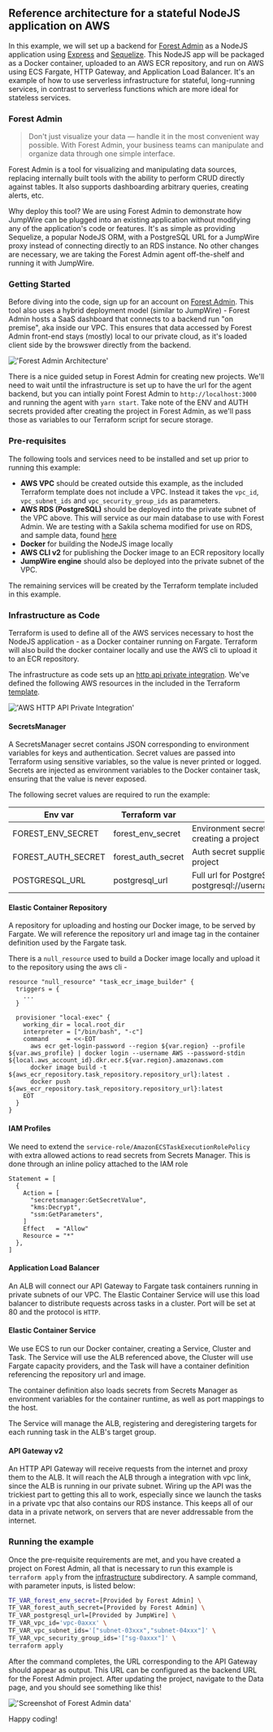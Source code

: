 ## Reference architecture for a stateful NodeJS application on AWS

In this example, we will set up a backend for [Forest Admin](https://www.forestadmin.com/) as a NodeJS application using [Express](https://www.npmjs.com/package/express) and [Sequelize](https://www.npmjs.com/package/sequelize). This NodeJS app will be packaged as a Docker container, uploaded to an AWS ECR repository, and run on AWS using ECS Fargate, HTTP Gateway, and Application Load Balancer. It's an example of how to use serverless infrastructure for stateful, long-running services, in contrast to serverless functions which are more ideal for stateless services.

### Forest Admin

> Don't just visualize your data — handle it in the most convenient way possible. With Forest Admin, your business teams can manipulate and organize data through one simple interface.

Forest Admin is a tool for visualizing and manipulating data sources, replacing internally built tools with the ability to perform CRUD directly against tables. It also supports dashboarding arbitrary queries, creating alerts, etc.

Why deploy this tool? We are using Forest Admin to demonstrate how JumpWire can be plugged into an existing application without modifying any of the application's code or features. It's as simple as providing Sequelize, a popular NodeJS ORM, with a PostgreSQL URL for a JumpWire proxy instead of connecting directly to an RDS instance. No other changes are necessary, we are taking the Forest Admin agent off-the-shelf and running it with JumpWire.

### Getting Started

Before diving into the code, sign up for an account on [Forest Admin](https://app.forestadmin.com/signup). This tool also uses a hybrid deployment model (similar to JumpWire) - Forest Admin hosts a SaaS dashboard that connects to a backend run "on premise", aka inside our VPC. This ensures that data accessed by Forest Admin front-end stays (mostly) local to our private cloud, as it's loaded client side by the browswer directly from the backend.

!['Forest Admin Architecture'](images/forest-admin-architecture.png)

There is a nice guided setup in Forest Admin for creating new projects. We'll need to wait until the infrastructure is set up to have the url for the agent backend, but you can intially point Forest Admin to `http://localhost:3000` and running the agent with `yarn start`. Take note of the ENV and AUTH secrets provided after creating the project in Forest Admin, as we'll pass those as variables to our Terraform script for secure storage.

### Pre-requisites

The following tools and services need to be installed and set up prior to running this example:

- **AWS VPC** should be created outside this example, as the included Terraform template does not include a VPC. Instead it takes the `vpc_id`, `vpc_subnet_ids` and `vpc_security_group_ids` as parameters.
- **AWS RDS (PostgreSQL)** should be deployed into the private subnet of the VPC above. This will service as our main database to use with Forest Admin. We are testing with a Sakila schema modified for use on RDS, and sample data, found [here](https://github.com/jumpwire-ai/sakila/tree/master/rds-postgres-sakila-db)
- **Docker** for building the NodeJS image locally
- **AWS CLI v2** for publishing the Docker image to an ECR repository locally
- **JumpWire engine** should also be deployed into the private subnet of the VPC.

The remaining services will be created by the Terraform template included in this example.

### Infrastructure as Code

Terraform is used to define all of the AWS services necessary to host the NodeJS application - as a Docker container running on Fargate. Terraform will also build the docker container locally and use the AWS cli to upload it to an ECR repository.

The infrastructure as code sets up an [http api private integration](https://docs.aws.amazon.com/apigateway/latest/developerguide/http-api-private-integration.html). We've defined the following AWS resources in the included in the Terraform [template](infrastructure/main.tf).

!['AWS HTTP API Private Integration'](images/aws-architecture.png)

#### **SecretsManager**

A SecretsManager secret contains JSON corresponding to environment variables for keys and authentication. Secret values are passed into Terraform using sensitive variables, so the value is never printed or logged. Secrets are injected as environment variables to the Docker container task, ensuring that the value is never exposed.

The following secret values are required to run the example:

| Env var     | Terraform var | Description |
| ----------- | ------------- | ----------- |
| FOREST_ENV_SECRET | forest_env_secret | Environment secret supplied by Forest Admin when creating a project |
| FOREST_AUTH_SECRET | forest_auth_secret | Auth secret supplied by Forest Admin when creating a project |
| POSTGRESQL_URL | postgresql_url | Full url for PostgreSQL connection in the format of: postgresql://username:password@host:5432/storefront |

#### **Elastic Container Repository**

A repository for uploading and hosting our Docker image, to be served by Fargate. We will reference the repository url and image tag in the container definition used by the Fargate task.

There is a `null_resource` used to build a Docker image locally and upload it to the repository using the aws cli -

```
resource "null_resource" "task_ecr_image_builder" {
  triggers = {
    ...
  }

  provisioner "local-exec" {
    working_dir = local.root_dir
    interpreter = ["/bin/bash", "-c"]
    command     = <<-EOT
      aws ecr get-login-password --region ${var.region} --profile ${var.aws_profile} | docker login --username AWS --password-stdin ${local.aws_account_id}.dkr.ecr.${var.region}.amazonaws.com
      docker image build -t ${aws_ecr_repository.task_repository.repository_url}:latest .
      docker push ${aws_ecr_repository.task_repository.repository_url}:latest
    EOT
  }
}
```

#### **IAM Profiles**
We need to extend the `service-role/AmazonECSTaskExecutionRolePolicy` with extra allowed actions to read secrets from Secrets Manager. This is done through an inline policy attached to the IAM role

```
Statement = [
  {
    Action = [
      "secretsmanager:GetSecretValue",
      "kms:Decrypt",
      "ssm:GetParameters",
    ]
    Effect   = "Allow"
    Resource = "*"
  },
]
```

#### **Application Load Balancer**
An ALB will connect our API Gateway to Fargate task containers running in private subnets of our VPC. The Elastic Container Service will use this load balancer to distribute requests across tasks in a cluster. Port will be set at 80 and the protocol is `HTTP`.

#### **Elastic Container Service**
We use ECS to run our Docker container, creating a Service, Cluster and Task. The Service will use the ALB referenced above, the Cluster will use Fargate capacity providers, and the Task will have a container definition referencing the repository url and image.

The container definition also loads secrets from Secrets Manager as environment variables for the container runtime, as well as port mappings to the host.

The Service will manage the ALB, registering and deregistering targets for each running task in the ALB's target group.

#### **API Gateway v2**
An HTTP API Gateway will receive requests from the internet and proxy them to the ALB. It will reach the ALB through a integration with vpc link, since the ALB is running in our private subnet. Wiring up the API was the trickiest part to getting this all to work, especially since we launch the tasks in a private vpc that also contains our RDS instance. This keeps all of our data in a private network, on servers that are never addressable from the internet.

### Running the example

Once the pre-requisite requirements are met, and you have created a project on Forest Admin, all that is necessary to run this example is `terraform apply` from the [infrastructure](infrastructure/) subdirectory. A sample command, with parameter inputs, is listed below:

```bash
TF_VAR_forest_env_secret=[Provided by Forest Admin] \
TF_VAR_forest_auth_secret=[Provided by Forest Admin] \
TF_VAR_postgresql_url=[Provided by JumpWire] \
TF_VAR_vpc_id='vpc-0axxx' \
TF_VAR_vpc_subnet_ids='["subnet-03xxx","subnet-04xxx"]' \
TF_VAR_vpc_security_group_ids='["sg-0axxx"]' \
terraform apply
```
After the command completes, the URL corresponding to the API Gateway should appear as output. This URL can be configured as the backend URL for the Forest Admin project. After updating the project, navigate to the Data page, and you should see something like this!

!['Screenshot of Forest Admin data'](images/forest-admin-data.png)

Happy coding!
